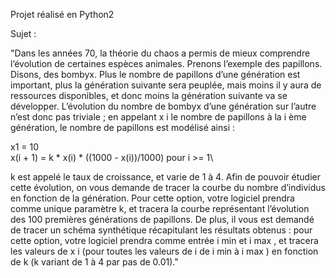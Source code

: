 Projet réalisé en Python2

Sujet :

"Dans les années 70, la théorie du chaos a permis de mieux comprendre l’évolution de
certaines espèces animales.
Prenons l’exemple des papillons.
Disons, des bombyx.
Plus le nombre de papillons d’une génération est important, plus la génération suivante
sera peuplée, mais moins il y aura de ressources disponibles, et donc moins la génération
suivante va se développer.
L’évolution du nombre de bombyx d’une génération sur l’autre n’est donc pas triviale ;
en appelant x i le nombre de papillons à la i ème génération, le nombre de papillons est
modélisé ainsi :

x1 = 10\
x(i + 1) = k * x(i) * ((1000 - x(i))/1000) pour i >= 1\

k est appelé le taux de croissance, et varie de 1 à 4.
Afin de pouvoir étudier cette évolution, on vous demande de tracer la courbe du nombre
d’individus en fonction de la génération.
Pour cette option, votre logiciel prendra comme unique paramètre k, et tracera la
courbe représentant l’évolution des 100 premières générations de papillons.
De plus, il vous est demandé de tracer un schéma synthétique récapitulant les résultats
obtenus : pour cette option, votre logiciel prendra comme entrée i min et i max , et tracera
les valeurs de x i (pour toutes les valeurs de i de i min à i max ) en fonction de k (k variant
de 1 à 4 par pas de 0.01)."